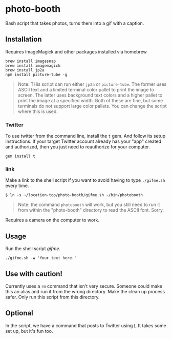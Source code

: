 # photo-booth
Bash script that takes photos, turns them into a gif with a caption.

## Installation
Requires ImageMagick and other packages installed via homebrew

```
brew install imagesnap
brew install imagemagick
brew install jp2a
npm install picture-tube -g
```

> Note:  THis script can run either `jp2a` or `picture-tube`.  The former uses ASCII text and a limited terminal color pallet to print the image to screen.  The latter uses background text colors and a higher pallet to print the image at a specified width. Both of these are fine, but some terminals do not support large color pallets.  You can change the script where this is used.

### Twitter

To use twitter from the command line, install the `t` gem.  And follow its setup instructions.  If your target Twitter account already has your "app" created and authorized, then you just need to reauthorize for your computer.

```
gem install t
```

### link

Make a link to the shell script if you want to avoid having to type `./gifme.sh` every time.

```
$ ln -s ~/location-top/photo-booth/gifme.sh ~/bin/photobooth
```

> Note: the command `photobooth` will work, but you still need to run it from within the "photo-booth" directory to read the ASCII font. Sorry.

Requires a camera on the computer to work.

## Usage

Run the shell script _gifme_.

```
./gifme.sh -w 'Your text here.'
```

## Use with caution!

Currently uses a ```rm``` command that isn't very secure.  Someone could make this an alias and run it from the wrong directory. Make the clean up process safer.  Only run this script from this directory.

## Optional

In the script, we have a command that posts to Twitter using [t](https://github.com/sferik/t).  It takes some set up, but it's fun too.